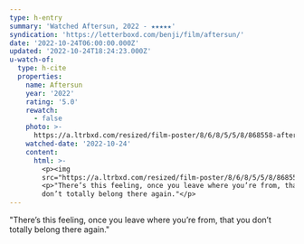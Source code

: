 ```yaml
---
type: h-entry
summary: 'Watched Aftersun, 2022 - ★★★★★'
syndication: 'https://letterboxd.com/benji/film/aftersun/'
date: '2022-10-24T06:00:00.000Z'
updated: '2022-10-24T18:24:23.000Z'
u-watch-of:
  type: h-cite
  properties:
    name: Aftersun
    year: '2022'
    rating: '5.0'
    rewatch:
      - false
    photo: >-
      https://a.ltrbxd.com/resized/film-poster/8/6/8/5/5/8/868558-aftersun-0-600-0-900-crop.jpg?v=5ce2118fca
    watched-date: '2022-10-24'
    content:
      html: >-
        <p><img
        src="https://a.ltrbxd.com/resized/film-poster/8/6/8/5/5/8/868558-aftersun-0-600-0-900-crop.jpg?v=5ce2118fca"/></p>
        <p>"There’s this feeling, once you leave where you’re from, that you
        don’t totally belong there again."</p>
---
```

"There’s this feeling, once you leave where you’re from, that you don’t totally belong there again."
